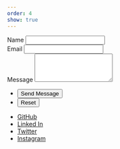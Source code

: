 ```yaml
---
order: 4
show: true
---
```


<form method="post" action="#">
    <div class="field half first">
        <label for="name">Name</label>
        <input type="text" name="name" id="name" />
    </div>
    <div class="field half">
        <label for="email">Email</label>
        <input type="text" name="email" id="email" />
    </div>
    <div class="field">
        <label for="message">Message</label>
        <textarea name="message" id="message" rows="4"></textarea>
    </div>
    <ul class="actions">
        <li><input type="submit" value="Send Message" class="special" /></li>
        <li><input type="reset" value="Reset" /></li>
    </ul>
</form>
<ul class="icons">
    <li><a href="https://github.com/{{ site.owner.github }}" class="icon fa-github" target="_blank"><span class="label">GitHub</span></a></li>
    <li><a href="https://www.linkedin.com/in/{{ site.owner.linkedin }}" class="icon fa-linkedin" target="_blank"><span class="label">Linked In</span></a></li>
    <li><a href="https://twitter.com/{{ site.owner.twitter }}" class="icon fa-twitter" target="_blank"><span class="label">Twitter</span></a></li>
    <li><a href="https://www.instagram.com/{{ site.owner.instagram }}" class="icon fa-instagram" target="_blank"><span class="label">Instagram</span></a></li>
</ul>